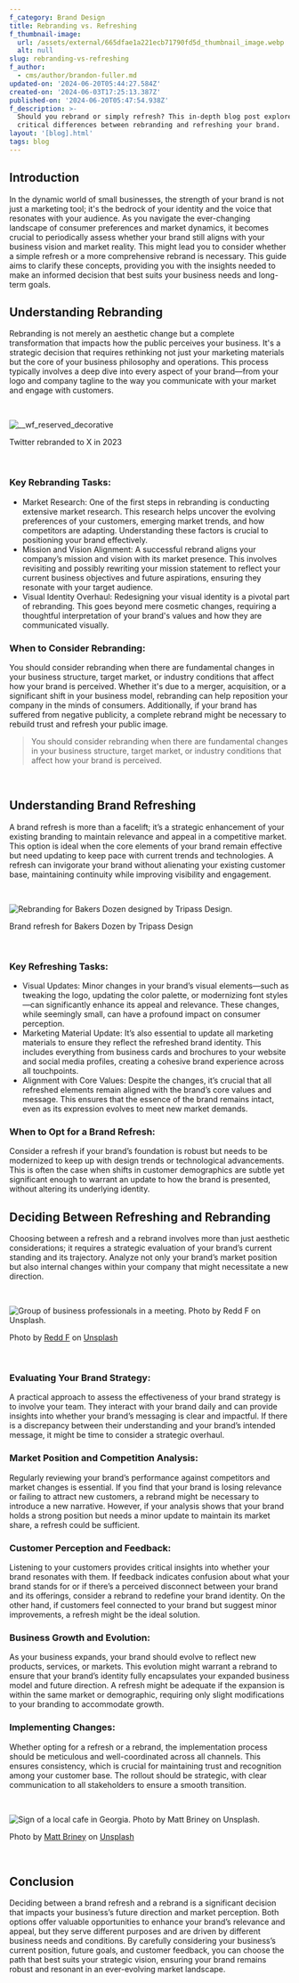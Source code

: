```yaml
---
f_category: Brand Design
title: Rebranding vs. Refreshing
f_thumbnail-image:
  url: /assets/external/665dfae1a221ecb71790fd5d_thumbnail_image.webp
  alt: null
slug: rebranding-vs-refreshing
f_author:
  - cms/author/brandon-fuller.md
updated-on: '2024-06-20T05:44:27.584Z'
created-on: '2024-06-03T17:25:13.387Z'
published-on: '2024-06-20T05:47:54.938Z'
f_description: >-
  Should you rebrand or simply refresh? This in-depth blog post explores the
  critical differences between rebranding and refreshing your brand.
layout: '[blog].html'
tags: blog
---
```


Introduction
------------

In the dynamic world of small businesses, the strength of your brand is not just a marketing tool; it's the bedrock of your identity and the voice that resonates with your audience. As you navigate the ever-changing landscape of consumer preferences and market dynamics, it becomes crucial to periodically assess whether your brand still aligns with your business vision and market reality. This might lead you to consider whether a simple refresh or a more comprehensive rebrand is necessary. This guide aims to clarify these concepts, providing you with the insights needed to make an informed decision that best suits your business needs and long-term goals.

Understanding Rebranding
------------------------

Rebranding is not merely an aesthetic change but a complete transformation that impacts how the public perceives your business. It's a strategic decision that requires rethinking not just your marketing materials but the core of your business philosophy and operations. This process typically involves a deep dive into every aspect of your brand—from your logo and company tagline to the way you communicate with your market and engage with customers.

‍

![__wf_reserved_decorative](/assets/external/665dfb6526741ce6ca584c1c_twitter20to20x20rebrand.webp)

Twitter rebranded to X in 2023

‍

### Key Rebranding Tasks:

*   Market Research: One of the first steps in rebranding is conducting extensive market research. This research helps uncover the evolving preferences of your customers, emerging market trends, and how competitors are adapting. Understanding these factors is crucial to positioning your brand effectively.
*   Mission and Vision Alignment: A successful rebrand aligns your company’s mission and vision with its market presence. This involves revisiting and possibly rewriting your mission statement to reflect your current business objectives and future aspirations, ensuring they resonate with your target audience.
*   Visual Identity Overhaul: Redesigning your visual identity is a pivotal part of rebranding. This goes beyond mere cosmetic changes, requiring a thoughtful interpretation of your brand's values and how they are communicated visually.

### When to Consider Rebranding:

You should consider rebranding when there are fundamental changes in your business structure, target market, or industry conditions that affect how your brand is perceived. Whether it's due to a merger, acquisition, or a significant shift in your business model, rebranding can help reposition your company in the minds of consumers. Additionally, if your brand has suffered from negative publicity, a complete rebrand might be necessary to rebuild trust and refresh your public image.

> You should consider rebranding when there are fundamental changes in your business structure, target market, or industry conditions that affect how your brand is perceived.

‍

Understanding Brand Refreshing
------------------------------

A brand refresh is more than a facelift; it’s a strategic enhancement of your existing branding to maintain relevance and appeal in a competitive market. This option is ideal when the core elements of your brand remain effective but need updating to keep pace with current trends and technologies. A refresh can invigorate your brand without alienating your existing customer base, maintaining continuity while improving visibility and engagement.

‍

![Rebranding for Bakers Dozen designed by Tripass Design.](/assets/external/665dfbbf66075671d022704e_bakers20dozen20refresh.webp)

Brand refresh for Bakers Dozen by Tripass Design

‍

### Key Refreshing Tasks:

*   Visual Updates: Minor changes in your brand’s visual elements—such as tweaking the logo, updating the color palette, or modernizing font styles—can significantly enhance its appeal and relevance. These changes, while seemingly small, can have a profound impact on consumer perception.
*   Marketing Material Update: It’s also essential to update all marketing materials to ensure they reflect the refreshed brand identity. This includes everything from business cards and brochures to your website and social media profiles, creating a cohesive brand experience across all touchpoints.
*   Alignment with Core Values: Despite the changes, it’s crucial that all refreshed elements remain aligned with the brand’s core values and message. This ensures that the essence of the brand remains intact, even as its expression evolves to meet new market demands.

### When to Opt for a Brand Refresh:

Consider a refresh if your brand’s foundation is robust but needs to be modernized to keep up with design trends or technological advancements. This is often the case when shifts in customer demographics are subtle yet significant enough to warrant an update to how the brand is presented, without altering its underlying identity.

Deciding Between Refreshing and Rebranding
------------------------------------------

Choosing between a refresh and a rebrand involves more than just aesthetic considerations; it requires a strategic evaluation of your brand’s current standing and its trajectory. Analyze not only your brand’s market position but also internal changes within your company that might necessitate a new direction.

‍

![Group of business professionals in a meeting. Photo by Redd F on Unsplash.](/assets/external/665dfbfedd8601b2d13a54e9_photo20by20redd20f20on20unsplash.webp)

Photo by [Redd F](https://unsplash.com/@raddfilms?utm_content=creditCopyText&utm_medium=referral&utm_source=unsplash) on [Unsplash](https://unsplash.com/photos/talking-people-sitting-beside-table-PTRzqc_h1r4?utm_content=creditCopyText&utm_medium=referral&utm_source=unsplash)

‍

### Evaluating Your Brand Strategy:

A practical approach to assess the effectiveness of your brand strategy is to involve your team. They interact with your brand daily and can provide insights into whether your brand’s messaging is clear and impactful. If there is a discrepancy between their understanding and your brand’s intended message, it might be time to consider a strategic overhaul.

### Market Position and Competition Analysis:

Regularly reviewing your brand’s performance against competitors and market changes is essential. If you find that your brand is losing relevance or failing to attract new customers, a rebrand might be necessary to introduce a new narrative. However, if your analysis shows that your brand holds a strong position but needs a minor update to maintain its market share, a refresh could be sufficient.

### Customer Perception and Feedback:

Listening to your customers provides critical insights into whether your brand resonates with them. If feedback indicates confusion about what your brand stands for or if there’s a perceived disconnect between your brand and its offerings, consider a rebrand to redefine your brand identity. On the other hand, if customers feel connected to your brand but suggest minor improvements, a refresh might be the ideal solution.

### Business Growth and Evolution:

As your business expands, your brand should evolve to reflect new products, services, or markets. This evolution might warrant a rebrand to ensure that your brand’s identity fully encapsulates your expanded business model and future direction. A refresh might be adequate if the expansion is within the same market or demographic, requiring only slight modifications to your branding to accommodate growth.

### Implementing Changes:

Whether opting for a refresh or a rebrand, the implementation process should be meticulous and well-coordinated across all channels. This ensures consistency, which is crucial for maintaining trust and recognition among your customer base. The rollout should be strategic, with clear communication to all stakeholders to ensure a smooth transition.

‍

![Sign of a local cafe in Georgia. Photo by Matt Briney on Unsplash.](/assets/external/665dfc3b538d18a0ce81ed28_photo20by20matt20briney20on20unsplash.webp)

Photo by [Matt Briney](https://unsplash.com/@mbriney?utm_content=creditCopyText&utm_medium=referral&utm_source=unsplash) on [Unsplash](https://unsplash.com/photos/collins-quarter-signage-during-daytime-yKHeHJVFKVk?utm_content=creditCopyText&utm_medium=referral&utm_source=unsplash)

‍

Conclusion
----------

Deciding between a brand refresh and a rebrand is a significant decision that impacts your business’s future direction and market perception. Both options offer valuable opportunities to enhance your brand’s relevance and appeal, but they serve different purposes and are driven by different business needs and conditions. By carefully considering your business’s current position, future goals, and customer feedback, you can choose the path that best suits your strategic vision, ensuring your brand remains robust and resonant in an ever-evolving market landscape.

